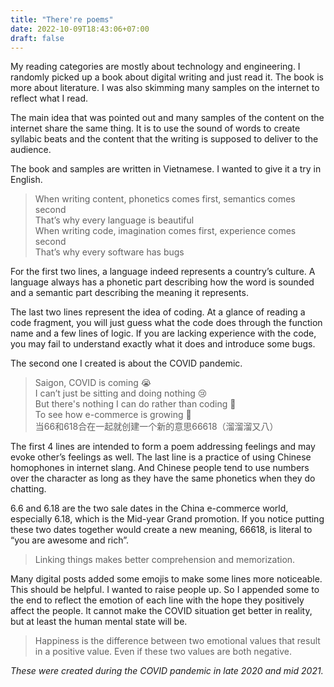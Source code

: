 ```yaml
---
title: "There're poems"
date: 2022-10-09T18:43:06+07:00
draft: false
---
```


My reading categories are mostly about technology and engineering. I randomly picked up a book about digital writing and just read it. The book is more about literature. I was also skimming many samples on the internet to reflect what I read.

The main idea that was pointed out and many samples of the content on the internet share the same thing. It is to use the sound of words to create syllabic beats and the content that the writing is supposed to deliver to the audience.

The book and samples are written in Vietnamese. I wanted to give it a try in English.

> When writing content, phonetics comes first, semantics comes second\
> That’s why every language is beautiful\
> When writing code, imagination comes first, experience comes second\
> That’s why every software has bugs
>

For the first two lines, a language indeed represents a country’s culture. A language always has a phonetic part describing how the word is sounded and a semantic part describing the meaning it represents.

The last two lines represent the idea of coding. At a glance of reading a code fragment, you will just guess what the code does through the function name and a few lines of logic. If you are lacking experience with the code, you may fail to understand exactly what it does and introduce some bugs.

The second one I created is about the COVID pandemic.

> Saigon, COVID is coming 😭\
> I can’t just be sitting and doing nothing 😢\
> But there's nothing I can do rather than coding 🤣\
> To see how e-commerce is growing 🥳\
> 当66和618合在一起就创建一个新的意思66618（溜溜溜又八）
>

The first 4 lines are intended to form a poem addressing feelings and may evoke other’s feelings as well. The last line is a practice of using Chinese homophones in internet slang. And Chinese people tend to use numbers over the character as long as they have the same phonetics when they do chatting.

6.6 and 6.18 are the two sale dates in the China e-commerce world, especially 6.18, which is the Mid-year Grand promotion. If you notice putting these two dates together would create a new meaning, 66618, is literal to “you are awesome and rich”.

> Linking things makes better comprehension and memorization.
> 

Many digital posts added some emojis to make some lines more noticeable. This should be helpful. I wanted to raise people up. So I appended some to the end to reflect the emotion of each line with the hope they positively affect the people. It cannot make the COVID situation get better in reality, but at least the human mental state will be.

> Happiness is the difference between two emotional values that result in a positive value. Even if these two values are both negative.
>

*These were created during the COVID pandemic in late 2020 and mid 2021.*